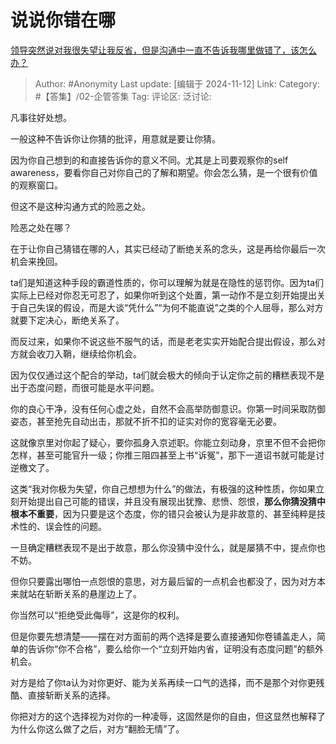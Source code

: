 # 说说你错在哪
[领导突然说对我很失望让我反省，但是沟通中一直不告诉我哪里做错了，该怎么办？](https://www.zhihu.com/question/665986806/answer/28889902220)

> Author: #Anonymity
> Last update: [编辑于 2024-11-12]
> Link:
> Category: #【答集】/02-企管答集
> Tag:
> 评论区:
> 泛讨论:

凡事往好处想。

一般这种不告诉你让你猜的批评，用意就是要让你猜。

因为你自己想到的和直接告诉你的意义不同。尤其是上司要观察你的self awareness，要看你自己对你自己的了解和期望。你会怎么猜，是一个很有价值的观察窗口。

但这不是这种沟通方式的险恶之处。

险恶之处在哪？

在于让你自己猜错在哪的人，其实已经动了断绝关系的念头，这是再给你最后一次机会来挽回。

ta们是知道这种手段的霸道性质的，你可以理解为就是在隐性的惩罚你。因为ta们实际上已经对你忍无可忍了，如果你听到这个处置，第一动作不是立刻开始提出关于自己失误的假设，而是大谈“凭什么”“为何不能直说”之类的个人屈辱，那么对方就要下定决心，断绝关系了。

而反过来，如果你不说这些不服气的话，而是老老实实开始配合提出假设，那么对方就会收刀入鞘，继续给你机会。

因为仅仅通过这个配合的举动，ta们就会极大的倾向于认定你之前的糟糕表现不是出于态度问题，而很可能是水平问题。

你的良心干净，没有任何心虚之处，自然不会高举防御意识。你第一时间采取防御姿态，甚至抢先自动出击，那就不折不扣的证实对你的宽容毫无必要。

这就像京里对你起了疑心，要你孤身入京述职。你能立刻动身，京里不但不会把你怎样，甚至可能官升一级；你推三阻四甚至上书“诉冤”，那下一道诏书就可能是讨逆檄文了。

这类“我对你极为失望，你自己想想为什么”的做法，有极强的这种性质，你如果立刻开始提出自己可能的错误，并且没有展现出犹豫、悲愤、怨恨，**那么你猜没猜中根本不重要**，因为只要是这个态度，你的错只会被认为是非故意的、甚至纯粹是技术性的、误会性的问题。

一旦确定糟糕表现不是出于故意，那么你没猜中没什么，就是屡猜不中，提点你也不妨。

但你只要露出哪怕一点怨恨的意思，对方最后留的一点机会也都没了，因为对方本来就站在斩断关系的悬崖边上了。

你当然可以“拒绝受此侮辱”，这是你的权利。

但是你要先想清楚——摆在对方面前的两个选择是要么直接通知你卷铺盖走人，简单的告诉你“你不合格”，要么给你一个“立刻开始内省，证明没有态度问题”的额外机会。

对方是给了你ta认为对你更好、能为关系再续一口气的选择，而不是那个对你更残酷、直接斩断关系的选择。

你把对方的这个选择视为对你的一种凌辱，这固然是你的自由，但这显然也解释了为什么你这么做了之后，对方“翻脸无情”了。
